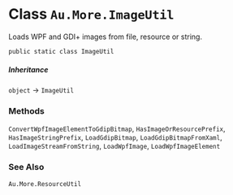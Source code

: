 # Class `Au.More.ImageUtil`

Loads WPF and GDI+ images from file, resource or string.

```
public static class ImageUtil
```

##### Inheritance

`object` → `ImageUtil`

### Methods

`ConvertWpfImageElementToGdipBitmap`, `HasImageOrResourcePrefix`, `HasImageStringPrefix`, `LoadGdipBitmap`, `LoadGdipBitmapFromXaml`, `LoadImageStreamFromString`, `LoadWpfImage`, `LoadWpfImageElement`

### See Also

`Au.More.ResourceUtil`